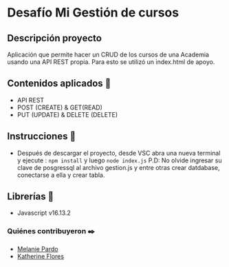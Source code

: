 
#  Desafío Mi Gestión de cursos

## Descripción proyecto
Aplicación que permite hacer un CRUD de los cursos de una Academia usando una API REST propia. Para esto se utilizó un index.html de apoyo. 

## Contenidos aplicados 📖
- API REST
- POST (CREATE) & GET(READ)
- PUT (UPDATE) & DELETE (DELETE)

## Instrucciones 📌
- Después de descargar el proyecto, desde VSC abra una nueva terminal y ejecute : `npm install` y luego
`node index.js`
P.D: No olvide ingresar su clave de posgressql al archivo gestion.js y entre otras crear datdabase, conectarse a ella y crear tabla.

## Librerías 📌
- Javascript v16.13.2

### Quiénes contribuyeron ✒️
+ [Melanie Pardo](https://github.com/melaniepardo)
+ [Katherine Flores](https://github.com/kalvaradof)

